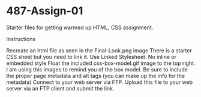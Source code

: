 # 487-Assign-01
Starter files for getting warmed up HTML, CSS assignment.


Instructions

Recreate an html file as seen in the Final-Look.png image
There is a starter CSS sheet but you need to link it.
Use Linked Stylesheet. No inline or embedded style
Float the included css-box-model.gif image to the top right. I am using this images to remind you of the box model.
Be sure to include the proper page metadata and alt tags (you can make up the info for the metadata)
Connect to your web server via FTP. Upload this file to your web server via an FTP client and submit the link.